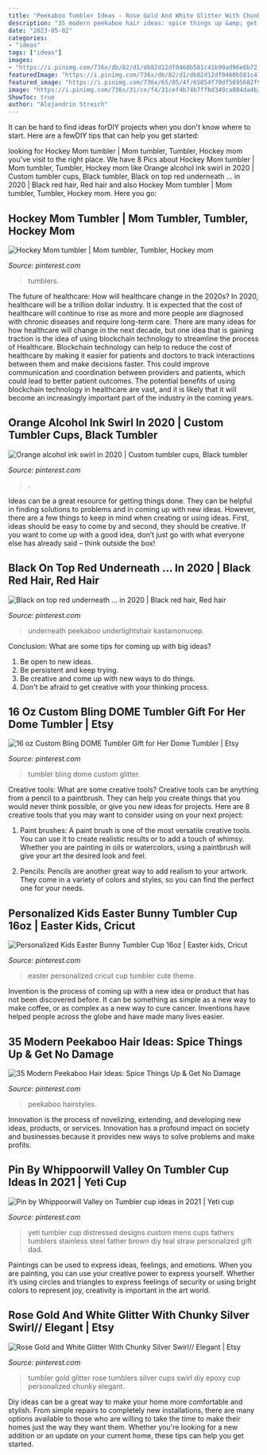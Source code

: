 ```yaml
---
title: "Peekaboo Tumbler Ideas - Rose Gold And White Glitter With Chunky Silver Swirl// Elegant"
description: "35 modern peekaboo hair ideas: spice things up &amp; get no damage"
date: "2023-05-02"
categories:
- "ideas"
tags: ["ideas"]
images:
- "https://i.pinimg.com/736x/db/82/d1/db82d12df0460b581c41b99ad96e6b72.jpg"
featuredImage: "https://i.pinimg.com/736x/db/82/d1/db82d12df0460b581c41b99ad96e6b72.jpg"
featured_image: "https://i.pinimg.com/736x/65/05/4f/65054f70df5695682f9450012b942b88.jpg"
image: "https://i.pinimg.com/736x/31/ce/f4/31cef4b74b7ffbd349ca084da4b208fd.jpg"
ShowToc: true
author: "Alejandrin Streich"
---
```



It can be hard to find ideas forDIY projects when you don't know where to start. Here are a fewDIY tips that can help you get started: 

	

		
looking for Hockey Mom tumbler | Mom tumbler, Tumbler, Hockey mom you've visit to the right place. We have 8 Pics about Hockey Mom tumbler | Mom tumbler, Tumbler, Hockey mom like Orange alcohol ink swirl in 2020 | Custom tumbler cups, Black tumbler, Black on top red underneath … in 2020 | Black red hair, Red hair and also Hockey Mom tumbler | Mom tumbler, Tumbler, Hockey mom. Here you go:
		
    
## Hockey Mom Tumbler | Mom Tumbler, Tumbler, Hockey Mom

<img loading=lazy src="https://i.pinimg.com/736x/cb/46/52/cb4652a9841f3ed782ac884273ad44a3.jpg" onerror="this.onerror=null;this.src='https://tse3.mm.bing.net/th?id=OIP.t4b0wq4hjVKprh53EExzmQHaJ3&amp;pid=15.1';" alt="Hockey Mom tumbler | Mom tumbler, Tumbler, Hockey mom">

_Source: pinterest.com_

>tumblers. 

	

The future of healthcare: How will healthcare change in the 2020s?
In 2020, healthcare will be a trillion dollar industry. It is expected that the cost of healthcare will continue to rise as more and more people are diagnosed with chronic diseases and require long-term care. There are many ideas for how healthcare will change in the next decade, but one idea that is gaining traction is the idea of using blockchain technology to streamline the process of Healthcare. Blockchain technology can help to reduce the cost of healthcare by making it easier for patients and doctors to track interactions between them and make decisions faster. This could improve communication and coordination between providers and patients, which could lead to better patient outcomes. The potential benefits of using blockchain technology in healthcare are vast, and it is likely that it will become an increasingly important part of the industry in the coming years.

    
## Orange Alcohol Ink Swirl In 2020 | Custom Tumbler Cups, Black Tumbler

<img loading=lazy src="https://i.pinimg.com/736x/db/82/d1/db82d12df0460b581c41b99ad96e6b72.jpg" onerror="this.onerror=null;this.src='https://tse2.mm.bing.net/th?id=OIP.uVkhh5WqVka2q2XaOsxwGQHaJ3&amp;pid=15.1';" alt="Orange alcohol ink swirl in 2020 | Custom tumbler cups, Black tumbler">

_Source: pinterest.com_

>. 

	

Ideas can be a great resource for getting things done. They can be helpful in finding solutions to problems and in coming up with new ideas. However, there are a few things to keep in mind when creating or using ideas. First, ideas should be easy to come by and second, they should be creative. If you want to come up with a good idea, don’t just go with what everyone else has already said – think outside the box!

    
## Black On Top Red Underneath … In 2020 | Black Red Hair, Red Hair

<img loading=lazy src="https://i.pinimg.com/736x/b2/22/38/b222389f00c97580141ebdaf0154f73e.jpg" onerror="this.onerror=null;this.src='https://tse2.mm.bing.net/th?id=OIP.uA5bYZ3yqfsRkR6xRDhy1AAAAA&amp;pid=15.1';" alt="Black on top red underneath … in 2020 | Black red hair, Red hair">

_Source: pinterest.com_

>underneath peekaboo underlightshair kastamonucep. 

	

Conclusion: What are some tips for coming up with big ideas?
1. Be open to new ideas.
2. Be persistent and keep trying.
3. Be creative and come up with new ways to do things.
4. Don't be afraid to get creative with your thinking process.

    
## 16 Oz Custom Bling DOME Tumbler Gift For Her Dome Tumbler | Etsy

<img loading=lazy src="https://i.pinimg.com/736x/65/05/4f/65054f70df5695682f9450012b942b88.jpg" onerror="this.onerror=null;this.src='https://tse3.mm.bing.net/th?id=OIP.v9rq2DodwCA9h9rEVmb8_gHaNK&amp;pid=15.1';" alt="16 oz Custom Bling DOME Tumbler Gift for Her Dome Tumbler | Etsy">

_Source: pinterest.com_

>tumbler bling dome custom glitter. 

	

Creative tools: What are some creative tools?
Creative tools can be anything from a pencil to a paintbrush. They can help you create things that you would never think possible, or give you new ideas for projects. Here are 8 creative tools that you may want to consider using on your next project:
1. Paint brushes: A paint brush is one of the most versatile creative tools. You can use it to create realistic results or to add a touch of whimsy. Whether you are painting in oils or watercolors, using a paintbrush will give your art the desired look and feel.

2. Pencils: Pencils are another great way to add realism to your artwork. They come in a variety of colors and styles, so you can find the perfect one for your needs.

    
## Personalized Kids Easter Bunny Tumbler Cup 16oz | Easter Kids, Cricut

<img loading=lazy src="https://i.pinimg.com/736x/26/b0/f2/26b0f2fbdbf1ab5cc9e7d87fd6d73d5c.jpg" onerror="this.onerror=null;this.src='https://tse4.mm.bing.net/th?id=OIP.krIiS-2SFgOs9KUInWp71QHaIW&amp;pid=15.1';" alt="Personalized Kids Easter Bunny Tumbler Cup 16oz | Easter kids, Cricut">

_Source: pinterest.com_

>easter personalized cricut cup tumbler cute theme. 

	

Invention is the process of coming up with a new idea or product that has not been discovered before. It can be something as simple as a new way to make coffee, or as complex as a new way to cure cancer. Inventions have helped people across the globe and have made many lives easier.

    
## 35 Modern Peekaboo Hair Ideas: Spice Things Up &amp; Get No Damage

<img loading=lazy src="https://i.pinimg.com/736x/43/9f/c1/439fc16082eb52c836e27f2b0b2f75fb.jpg" onerror="this.onerror=null;this.src='https://tse2.mm.bing.net/th?id=OIP.t0TWZfAckE_akMssC9ImRAHaLG&amp;pid=15.1';" alt="35 Modern Peekaboo Hair Ideas: Spice Things Up &amp; Get No Damage">

_Source: pinterest.com_

>peekaboo hairstyles. 

	

Innovation is the process of novelizing, extending, and developing new ideas, products, or services. Innovation has a profound impact on society and businesses because it provides new ways to solve problems and make profits.

    
## Pin By Whippoorwill Valley On Tumbler Cup Ideas In 2021 | Yeti Cup

<img loading=lazy src="https://i.pinimg.com/736x/95/fb/c1/95fbc1480121e53b4dfad5090c95a3e9.jpg" onerror="this.onerror=null;this.src='https://tse2.mm.bing.net/th?id=OIP.va-tBZZW900xFpcPUI8b_QHaKa&amp;pid=15.1';" alt="Pin by Whippoorwill Valley on Tumbler cup ideas in 2021 | Yeti cup">

_Source: pinterest.com_

>yeti tumbler cup distressed designs custom mens cups fathers tumblers stainless steel father brown diy teal straw personalized gift dad. 

	

Paintings can be used to express ideas, feelings, and emotions.
When you are painting, you can use your creative power to express yourself. Whether it’s using circles and triangles to express feelings of security or using bright colors to represent joy, creativity is important in the art world.

    
## Rose Gold And White Glitter With Chunky Silver Swirl// Elegant | Etsy

<img loading=lazy src="https://i.pinimg.com/736x/31/ce/f4/31cef4b74b7ffbd349ca084da4b208fd.jpg" onerror="this.onerror=null;this.src='https://tse1.mm.bing.net/th?id=OIP.flDF69EZnNm7M_76jJ9NjAHaKu&amp;pid=15.1';" alt="Rose Gold and White Glitter With Chunky Silver Swirl// Elegant | Etsy">

_Source: pinterest.com_

>tumbler gold glitter rose tumblers silver cups swirl diy epoxy cup personalized chunky elegant. 

	

Diy ideas can be a great way to make your home more comfortable and stylish. From simple repairs to completely new installations, there are many options available to those who are willing to take the time to make their homes just the way they want them. Whether you're looking for a new addition or an update on your current home, these tips can help you get started.


